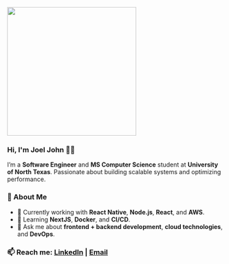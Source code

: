 <div align="left">
  <img src="https://github.com/user-attachments/assets/a55805c0-7ef2-4b90-bb31-a61d0ed9f882" width="300"/>
</div>

### Hi, I'm Joel John 👨‍💻

I’m a **Software Engineer** and **MS Computer Science** student at **University of North Texas**. Passionate about building scalable systems and optimizing performance.


### 🚀 About Me
- 🔭 Currently working with **React Native**, **Node.js**, **React**, and **AWS**.
- 🌱 Learning **NextJS**, **Docker**, and **CI/CD**.
- 💬 Ask me about **frontend + backend development**, **cloud technologies**, and **DevOps**.

### 📫 Reach me: [LinkedIn](https://www.linkedin.com/in/joel-john-9b9348200/) | [Email](mailto:joeljohn7619@gmail.com)


